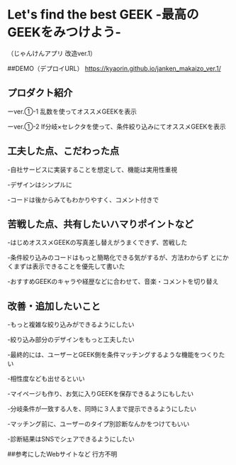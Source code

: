 # Let's find the best GEEK -最高のGEEKをみつけよう-
 （じゃんけんアプリ 改造ver.1）

##DEMO（デプロイURL）
https://kyaorin.github.io/janken_makaizo_ver.1/

## プロダクト紹介

ーver.①-1 乱数を使ってオススメGEEKを表示

ーver.①-2 If分岐×セレクタを使って、条件絞り込みにてオススメGEEKを表示

## 工夫した点、こだわった点

-自社サービスに実装することを想定して、機能は実用性重視

-デザインはシンプルに

-コードは後からみてもわかりやすく、コメント付きで

## 苦戦した点、共有したいハマりポイントなど

-はじめオススメGEEKの写真差し替えがうまくできず、苦戦した

-条件絞り込みのコードはもっと簡略化できる気がするが、方法わからず
とにかくまずは表示できることを優先して書いた

-おすすめGEEKのキャラや経歴などに合わせて、音楽・コメントを切り替え

## 改善・追加したいこと

-もっと複雑な絞り込みができるようにしたい

-絞り込み部分のデザインをもっと工夫したい

-最終的には、ユーザーとGEEK側を条件マッチングするような機能をつくりたい

-相性度なども出せるといい

-マイページも作り、お気に入りGEEKを保存できるようにもしたい

-分岐条件が一致する人を、同時に３人まで提示できるようにしたい

-マッチング前に、ユーザーのタイプ別診断なんかをつけてもいい

-診断結果はSNSでシェアできるようにしたい

##参考にしたWebサイトなど
行方不明
